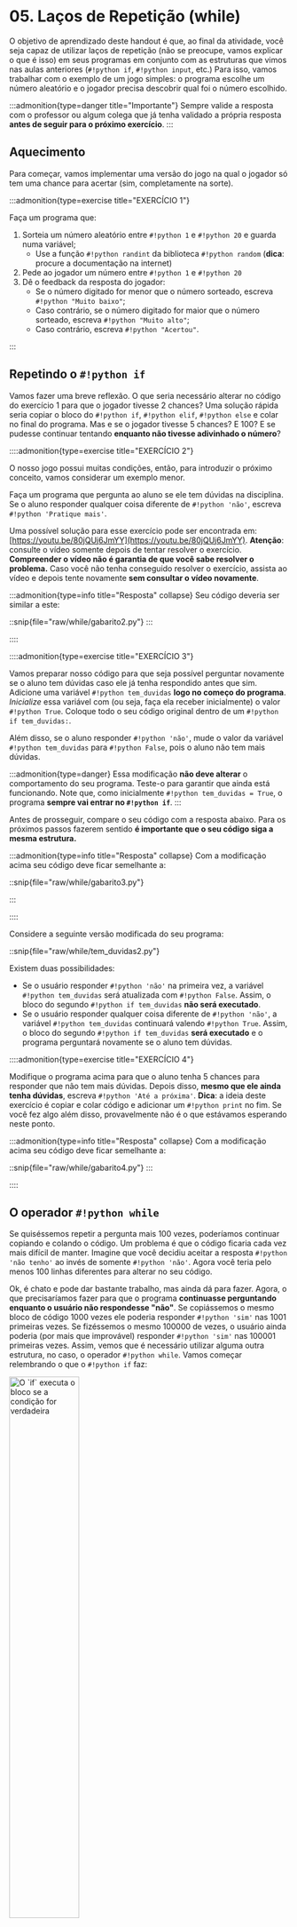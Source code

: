 # 05. Laços de Repetição (while)

O objetivo de aprendizado deste handout é que, ao final da atividade, você seja capaz de utilizar laços de repetição (não se preocupe, vamos explicar o que é isso) em seus programas em conjunto com as estruturas que vimos nas aulas anteriores (`#!python if`, `#!python input`, etc.) Para isso, vamos trabalhar com o exemplo de um jogo simples: o programa escolhe um número aleatório e o jogador precisa descobrir qual foi o número escolhido.

:::admonition{type=danger title="Importante"}
Sempre valide a resposta com o professor ou algum colega que já tenha validado a própria resposta **antes de seguir para o próximo exercício**.
:::

## Aquecimento

Para começar, vamos implementar uma versão do jogo na qual o jogador só tem uma chance para acertar (sim, completamente na sorte).

:::admonition{type=exercise title="EXERCÍCIO 1"}

Faça um programa que:

1. Sorteia um número aleatório entre `#!python 1` e `#!python 20` e guarda numa variável;
   - Use a função `#!python randint` da biblioteca `#!python random` (**dica**: procure a documentação na internet)
1. Pede ao jogador um número entre `#!python 1` e `#!python 20`
1. Dê o feedback da resposta do jogador:
   - Se o número digitado for menor que o número sorteado, escreva `#!python "Muito baixo"`;
   - Caso contrário, se o número digitado for maior que o número sorteado, escreva `#!python "Muito alto"`;
   - Caso contrário, escreva `#!python "Acertou"`.

:::

## Repetindo o `#!python if`

Vamos fazer uma breve reflexão. O que seria necessário alterar no código do exercício 1 para que o jogador tivesse 2 chances? Uma solução rápida seria copiar o bloco do `#!python if`, `#!python elif`, `#!python else` e colar no final do programa. Mas e se o jogador tivesse 5 chances? E 100? E se pudesse continuar tentando **enquanto não tivesse adivinhado o número**?

::::admonition{type=exercise title="EXERCÍCIO 2"}

O nosso jogo possui muitas condições, então, para introduzir o próximo conceito, vamos considerar um exemplo menor.

Faça um programa que pergunta ao aluno se ele tem dúvidas na disciplina. Se o aluno responder qualquer coisa diferente de `#!python 'não'`, escreva `#!python 'Pratique mais'`.

Uma possível solução para esse exercício pode ser encontrada em: [https://youtu.be/80jQUj6JmYY](https://youtu.be/80jQUj6JmYY). **Atenção**: consulte o vídeo somente depois de tentar resolver o exercício. **Compreender o vídeo não é garantia de que você sabe resolver o problema.** Caso você não tenha conseguido resolver o exercício, assista ao vídeo e depois tente novamente **sem consultar o vídeo novamente**.

:::admonition{type=info title="Resposta" collapse}
Seu código deveria ser similar a este:

::snip{file="raw/while/gabarito2.py"}
:::

::::

::::admonition{type=exercise title="EXERCÍCIO 3"}

Vamos preparar nosso código para que seja possível perguntar novamente se o aluno tem dúvidas caso ele já tenha respondido antes que sim. Adicione uma variável `#!python tem_duvidas` **logo no começo do programa**. _Inicialize_ essa variável com (ou seja, faça ela receber inicialmente) o valor `#!python True`. Coloque todo o seu código original dentro de um `#!python if tem_duvidas:`.

Além disso, se o aluno responder `#!python 'não'`, mude o valor da variável `#!python tem_duvidas` para `#!python False`, pois o aluno não tem mais dúvidas.

:::admonition{type=danger}
Essa modificação **não deve alterar** o comportamento do seu programa. Teste-o para garantir que ainda está funcionando. Note que, como inicialmente `#!python tem_duvidas = True`, o programa **sempre vai entrar no `#!python if`**.
:::

Antes de prosseguir, compare o seu código com a resposta abaixo. Para os próximos passos fazerem sentido **é importante que o seu código siga a mesma estrutura.**

:::admonition{type=info title="Resposta" collapse}
Com a modificação acima seu código deve ficar semelhante a:

::snip{file="raw/while/gabarito3.py"}

:::

::::

Considere a seguinte versão modificada do seu programa:

::snip{file="raw/while/tem_duvidas2.py"}

Existem duas possibilidades:

- Se o usuário responder `#!python 'não'` na primeira vez, a variável `#!python tem_duvidas` será atualizada com `#!python False`. Assim, o bloco do segundo `#!python if tem_duvidas` **não será executado**.
- Se o usuário responder qualquer coisa diferente de `#!python 'não'`, a variável `#!python tem_duvidas` continuará valendo `#!python True`. Assim, o bloco do segundo `#!python if tem_duvidas` **será executado** e o programa perguntará novamente se o aluno tem dúvidas.

::::admonition{type=exercise title="EXERCÍCIO 4"}

Modifique o programa acima para que o aluno tenha 5 chances para responder que não tem mais dúvidas. Depois disso, **mesmo que ele ainda tenha dúvidas**, escreva `#!python 'Até a próxima'`. **Dica**: a ideia deste exercício é copiar e colar código e adicionar um `#!python print` no fim. Se você fez algo além disso, provavelmente não é o que estávamos esperando neste ponto.

:::admonition{type=info title="Resposta" collapse}
Com a modificação acima seu código deve ficar semelhante a:

::snip{file="raw/while/gabarito4.py"}
:::

::::

## O operador `#!python while`

Se quiséssemos repetir a pergunta mais 100 vezes, poderíamos continuar copiando e colando o código. Um problema é que o código ficaria cada vez mais difícil de manter. Imagine que você decidiu aceitar a resposta `#!python 'não tenho'` ao invés de somente `#!python 'não'`. Agora você teria pelo menos 100 linhas diferentes para alterar no seu código.

Ok, é chato e pode dar bastante trabalho, mas ainda dá para fazer. Agora, o que precisaríamos fazer para que o programa **continuasse perguntando enquanto o usuário não respondesse "não"**. Se copiássemos o mesmo bloco de código 1000 vezes ele poderia responder `#!python 'sim'` nas 1001 primeiras vezes. Se fizéssemos o mesmo 100000 de vezes, o usuário ainda poderia (por mais que improvável) responder `#!python 'sim'` nas 100001 primeiras vezes. Assim, vemos que é necessário utilizar alguma outra estrutura, no caso, o operador `#!python while`. Vamos começar relembrando o que o `#!python if` faz:

<img src="raw/while/if.png" alt="O `if` executa o bloco se a condição for verdadeira" width="50%">

O `#!python while` funciona de maneira similar, mas ao final da execução do bloco, **a condição é reavaliada** e, caso seja verdadeira, o bloco é executado novamente **enquanto a condição for verdadeira**:

<img src="raw/while/while.png" alt="O `while` executa o bloco enquanto a condição for verdadeira" width="50%">

:::admonition{type=exercise title="EXERCÍCIO 5"}
Modifique o programa do exercício 3 para que ele continue perguntando se o usuário tem dúvidas enquanto ele responder qualquer coisa diferente de `#!python 'não'`. **Dica**: basta trocar um dos `#!python if`s por um `#!python while`.
:::

:::admonition{type=exercise title="EXERCÍCIO 6"}
Faça o exercício :challenge{type=trace slug=aluno-com-duvidas}.

O vídeo a seguir apresenta uma possível solução para o exercício anterior e explica o conceito de `#!python while`: [https://youtu.be/vNspAsXabxY](https://youtu.be/vNspAsXabxY).
:::

:::admonition{type=exercise title="EXERCÍCIO 7"}

Agora podemos voltar para o nosso jogo. Modifique o seu programa do exercício 1 para que o jogador possa continuar chutando um valor enquanto o usuário não acertar. Em outras palavras, modifique o programa para que o jogador tenha tentativas infinitas.

O vídeo a seguir apresenta algumas possíveis soluções: [https://youtu.be/Z-N5kzXHHO0](https://youtu.be/Z-N5kzXHHO0). Novamente, **consulte o vídeo somente depois de tentar resolver o exercício por conta própria**.

:::

## Alguns padrões de uso do `#!python while`

Vamos trabalhar agora com alguns padrões comuns de uso do `#!python while`. Procure entender a lógica dos programas a seguir. De modo geral sempre será necessário adaptar o padrão para a sua aplicação específica.

:::admonition{type=exercise title="EXERCÍCIO 8"}
Faça o exercício :challenge{type=trace slug=padroes-de-uso-do-while-contagem}.
:::

### Padrões de uso do `#!python while`: contagem

Podemos utilizar o `#!python while` para fazer contagens. No exemplo do exercício anterior, nós contamos quantas vezes o bloco do `#!python while` é executado (lembrando que em programação começamos a contar do 0). Essa informação é armazenada na variável `#!python contador`.

Você pode usar qualquer nome de variável para o contador. No nosso exemplo nós utilizamos `#!python contador` para deixar o seu objetivo explícito. Entretanto, o uso de contadores é tão comum, que é normal encontrar variáveis que servem como contadores com nomes curtos, como `#!python i` ou `#!python j`. Independentemente do nome da variável, um contador é uma variável utilizada para guardar o resultado da contagem.

:::admonition{type=exercise title="EXERCÍCIO 9"}

Modifique o código do exercício 7 para mostrar ao final do jogo a quantidade de tentativas do jogador até ele descobrir o número correto.

O vídeo a seguir explica o padrão de uso do `#!python while` com contadores e apresenta uma possível solução para este exercício: [https://youtu.be/wBjnd2RaJKE](https://youtu.be/wBjnd2RaJKE). Como sempre, **consulte somente depois de tentar resolver o exercício**.

:::

:::admonition{type=exercise title="EXERCÍCIO 10"}
Faça o exercício :challenge{type=trace slug=padroes-de-uso-do-while-validacao}.
:::

### Padrões de uso do `#!python while`: validação

No exercício 8 temos um exemplo de como usar o `#!python while` para validar uma entrada. Nesse caso, o programa vai ficar "preso" no `#!python while` até que o usuário digite um número válido (no exemplo, um número par).

:::admonition{type=exercise title="EXERCÍCIO 11"}

Modifique o jogo de adivinha (exercício 9) para validar que a entrada do usuário é um número inteiro entre 1 e 20 (inclusive). Ou seja, antes de verificar se o jogador acertou o número é necessário validar a entrada. **Entradas inválidas não devem ser contabilizadas**.

Para uma possível solução, consulte o vídeo a seguir: [https://youtu.be/5IQDVYPi9As](https://youtu.be/5IQDVYPi9As).

:::

:::admonition{type=exercise title="EXERCÍCIO 12"}

Modifique o jogo de adivinha para que ele tenha no máximo cinco tentativas. Caso o jogo termine por exceder o limite de tentativas, uma mensagem adequada deve ser impressa (e.g. `#!python 'Que pena, você perdeu!'`).

Uma solução é apresentada em: [https://youtu.be/GfsmrVnLdws](https://youtu.be/GfsmrVnLdws)

:::

:::admonition{type=exercise title="QUALIDADE DE CÓDIGO"}
Assista o vídeo a seguir com uma discussão sobre a qualidade do código: [https://youtu.be/XCb8jSUcfsc](https://youtu.be/XCb8jSUcfsc).
:::

:::admonition{type=exercise title="EXERCÍCIOS ADICIONAIS"}
Como sempre, se acabar os exercícios deste handout, continue praticando com [os exercícios disponíveis](/while/challenges).
:::
